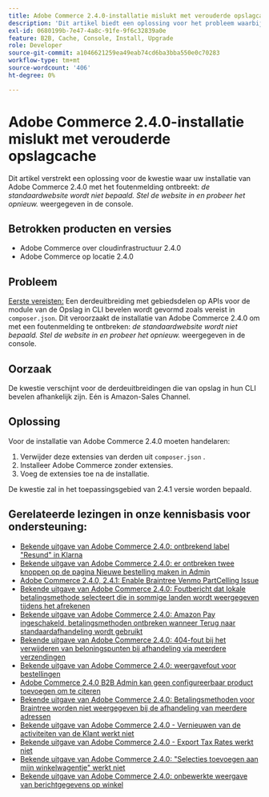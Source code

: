 ```yaml
---
title: Adobe Commerce 2.4.0-installatie mislukt met verouderde opslagcache
description: 'Dit artikel biedt een oplossing voor het probleem waarbij de Adobe Commerce 2.4.0-installatie mislukt met het foutbericht: *De standaardwebsite is niet gedefinieerd. Stel de website in en probeer het opnieuw.* weergegeven in de console.'
exl-id: 0680199b-7e47-4a8c-91fe-9f6c32839a0e
feature: B2B, Cache, Console, Install, Upgrade
role: Developer
source-git-commit: a1046621259ea49eab74cd6ba3bba550e0c70283
workflow-type: tm+mt
source-wordcount: '406'
ht-degree: 0%

---
```


# Adobe Commerce 2.4.0-installatie mislukt met verouderde opslagcache

Dit artikel verstrekt een oplossing voor de kwestie waar uw installatie van Adobe Commerce 2.4.0 met het foutenmelding ontbreekt: *de standaardwebsite wordt niet bepaald. Stel de website in en probeer het opnieuw.* weergegeven in de console.

## Betrokken producten en versies

* Adobe Commerce over cloudinfrastructuur 2.4.0
* Adobe Commerce op locatie 2.4.0

## Probleem

<u> Eerste vereisten:</u>
Een derdeuitbreiding met gebiedsdelen op APIs voor de module van de Opslag in CLI bevelen wordt gevormd zoals vereist in `composer.json`. Dit veroorzaakt de installatie van Adobe Commerce 2.4.0 om met een foutenmelding te ontbreken: *de standaardwebsite wordt niet bepaald. Stel de website in en probeer het opnieuw.* weergegeven in de console.

## Oorzaak

De kwestie verschijnt voor de derdeuitbreidingen die van opslag in hun CLI bevelen afhankelijk zijn. Eén is Amazon-Sales Channel.

## Oplossing

Voor de installatie van Adobe Commerce 2.4.0 moeten handelaren:

1. Verwijder deze extensies van derden uit `composer.json` .
1. Installeer Adobe Commerce zonder extensies.
1. Voeg de extensies toe na de installatie.

De kwestie zal in het toepassingsgebied van 2.4.1 versie worden bepaald.

## Gerelateerde lezingen in onze kennisbasis voor ondersteuning:

* [Bekende uitgave van Adobe Commerce 2.4.0: ontbrekend label &quot;Resund&quot; in Klarna](/help/troubleshooting/payments/magento-2-4-0-known-issue-missing-refund-label-in-klarna.md)
* [Bekende uitgave van Adobe Commerce 2.4.0: er ontbreken twee knoppen op de pagina Nieuwe bestelling maken in Admin](/help/troubleshooting/miscellaneous/magento-2-4-0-known-issue-create-new-order-buttons-missing.md)
* [Adobe Commerce 2.4.0, 2.4.1: Enable Braintree Venmo PartCelling Issue](/help/troubleshooting/payments/magento-2-4-0-2-4-1-enable-braintree-venmo-partial-invoice-issue.md)
* [Bekende uitgave van Adobe Commerce 2.4.0: Foutbericht dat lokale betalingsmethode selecteert die in sommige landen wordt weergegeven tijdens het afrekenen](/help/troubleshooting/payments/magento-2-4-0-checkout-error-selecting-local-payments.md)
* [Bekende uitgave van Adobe Commerce 2.4.0: Amazon Pay ingeschakeld, betalingsmethoden ontbreken wanneer Terug naar standaardafhandeling wordt gebruikt](/help/troubleshooting/payments/magento-2-4-0-known-issue-amazon-pay-no-payment-methods.md)
* [Bekende uitgave van Adobe Commerce 2.4.0: 404-fout bij het verwijderen van beloningspunten bij afhandeling via meerdere verzendingen](/help/troubleshooting/storefront/magento-2-4-0-404-error-removing-rewards-points-on-multi-shipping-checkout.md)
* [Bekende uitgave van Adobe Commerce 2.4.0: weergavefout voor bestellingen](/help/troubleshooting/storefront/magento-2-4-0-known-issue-orders-display-error.md)
* [Adobe Commerce 2.4.0 B2B Admin kan geen configureerbaar product toevoegen om te citeren](/help/troubleshooting/miscellaneous/magento-2-4-0-b2b-admin-can-t-add-configurable-product-to-quote.md)
* [Bekende uitgave van Adobe Commerce 2.4.0: Betalingsmethoden voor Braintree worden niet weergegeven bij de afhandeling van meerdere adressen](/help/troubleshooting/payments/magento-2-4-0-braintree-not-in-multiple-addresses-checkout.md)
* [Bekende uitgave van Adobe Commerce 2.4.0 - Vernieuwen van de activiteiten van de Klant werkt niet](/help/troubleshooting/miscellaneous/magento-2-4-0-refresh-on-customer-activities-does-not-work.md)
* [Bekende uitgave van Adobe Commerce 2.4.0 - Export Tax Rates werkt niet](/help/troubleshooting/miscellaneous/magento-2-4-0-known-issue-export-tax-rates-does-not-work.md)
* [Bekende uitgave van Adobe Commerce 2.4.0: &quot;Selecties toevoegen aan mijn winkelwagentje&quot; werkt niet](/help/troubleshooting/miscellaneous/magento-2-4-0-add-selections-to-my-cart-does-not-work.md)
* [Bekende uitgave van Adobe Commerce 2.4.0: onbewerkte weergave van berichtgegevens op winkel](/help/troubleshooting/storefront/magento-2-4-0-issue-storefront-raw-message-data-display.md)
